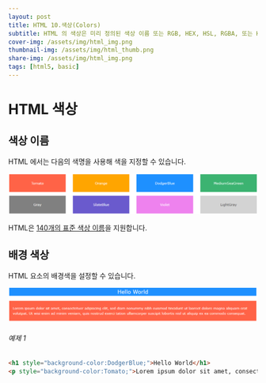 ```yaml
---
layout: post
title: HTML 10.색상(Colors)
subtitle: HTML 의 색상은 미리 정의된 색상 이름 또는 RGB, HEX, HSL, RGBA, 또는 HSLA 의 값으로 지정됩니다.
cover-img: /assets/img/html_img.png
thumbnail-img: /assets/img/html_thumb.png
share-img: /assets/img/html_img.png
tags: [html5, basic]
---
```


# HTML 색상

## 색상 이름

HTML 에서는 다음의 색명을 사용해 색을 지정할 수 있습니다.

![html_color_01](https://github.com/devJiraynor/devJiraynor.github.io/blob/master/assets/img/html/html_colors_01.PNG?raw=true)

HTML은 [140개의 표준 색상 이름][140_standard_color]을 지원합니다.

[140_standard_color]: https://devjiraynor.github.io/2022-03-18-html-basic/ "140가지 기본 색상"

## 배경 색상

HTML 요소의 배경색을 설정할 수 있습니다.

![html_color_02](https://github.com/devJiraynor/devJiraynor.github.io/blob/master/assets/img/html/html_colors_02.PNG?raw=true)

###### 예제 1

```html
<h1 style="background-color:DodgerBlue;">Hello World</h1>
<p style="background-color:Tomato;">Lorem ipsum dolor sit amet, consectetuer adipiscing elit, sed diam nonummy nibh euismod tincidunt ut laoreet dolore magna aliquam erat volutpat. Ut wisi enim ad minim veniam, quis nostrud exerci tation ullamcorper suscipit lobortis nisl ut aliquip ex ea commodo consequat.</p>
```

